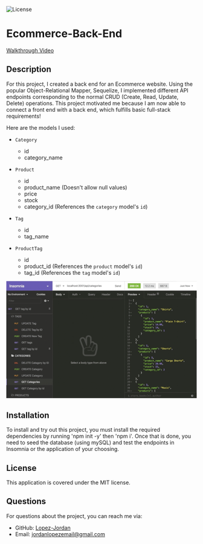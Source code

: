 ![License](https://img.shields.io/badge/license-MIT-brightgreen)

# Ecommerce-Back-End
[Walkthrough Video](https://drive.google.com/file/d/1McrnJwLi_FiBboY21fiPJP1Ar-Qov-kk/view)

## Description

For this project, I created a back end for an Ecommerce website. Using the popular Object-Relational Mapper, Sequelize, I implemented different API endpoints corresponding to the normal CRUD (Create, Read, Update, Delete) operations. This project motivated me because I am now able to connect a front end with a back end, which fulfills basic full-stack requirements!

Here are the models I used:

- `Category`
  - id
  - category_name

- `Product`
  - id
  - product_name (Doesn't allow null values)
  - price
  - stock
  - category_id (References the `category` model's `id`)

- `Tag`
  - id
  - tag_name

- `ProductTag`
  - id
  - product_id (References the `product` model's `id`)
  - tag_id (References the `tag` model's `id`)


<img src="./pic.png" alt="models Image" width="600">

## Installation

To install and try out this project, you must install the required dependencies by running 'npm init -y' then 'npm i'. Once that is done, you need to seed the database (using mySQL) and test the endpoints in Insomnia or the application of your choosing.

## License
This application is covered under the MIT license.

## Questions
For questions about the project, you can reach me via:
- GitHub: [Lopez-Jordan](https://github.com/Lopez-Jordan)
- Email: jordanlopezemail@gmail.com
